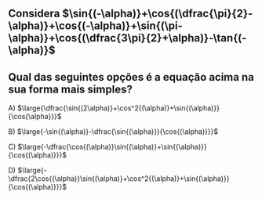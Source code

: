 ## Considera $\sin{(-\alpha)}+\cos{(\dfrac{\pi}{2}-\alpha)}+\cos{(-\alpha)}+\sin{(\pi-\alpha)}+\cos{(\dfrac{3\pi}{2}+\alpha)}-\tan{(-\alpha)}$
## Qual das seguintes opções é a equação acima na sua forma mais simples?
A) $\large{\dfrac{\sin{(2\alpha)}+\cos^2{(\alpha)}+\sin{(\alpha)}}{\cos{\alpha}}}$

B) $\large{-\sin{(\alpha)}-\dfrac{\sin{(\alpha)}}{\cos{(\alpha)}}}$

C) $\large{-\dfrac{\cos{(\alpha)}\sin{(\alpha)}+\sin{(\alpha)}}{\cos{(\alpha)}}}$

D) $\large{-\dfrac{2\cos{(\alpha)}\sin{(\alpha)}+\cos^2{(\alpha)}+\sin{(\alpha)}}{\cos{(\alpha)}}}$